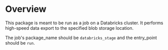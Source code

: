 # Overview

This package is meant to be run as a job on a Databricks cluster.  It performs high-speed data export to the specified blob storage location.

The job's package_name should be `databricks_stage` and the entry_point should be `run`.
